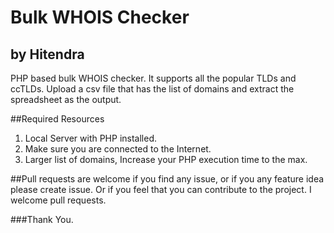 # Bulk WHOIS Checker
## by Hitendra
PHP based bulk WHOIS checker. It supports all the popular TLDs and ccTLDs. Upload a csv file that has the list of domains and extract the spreadsheet as the output.

##Required Resources
1. Local Server with PHP installed.
2. Make sure you are connected to the Internet.
3. Larger list of domains, Increase your PHP execution time to the max.

##Pull requests are welcome
if you find any issue, or if you any feature idea please create issue. Or if you feel that you can contribute to the project. I welcome pull requests. 

###Thank You.

